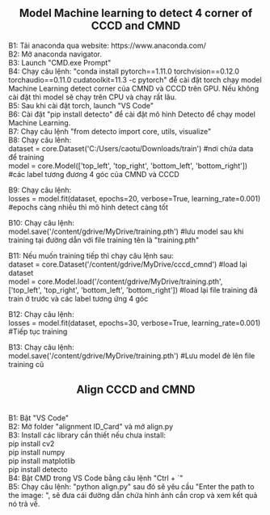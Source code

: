 <h2 align="center">Model Machine learning to detect 4 corner of CCCD and CMND</h2>
B1: Tải anaconda qua website: https://www.anaconda.com/</br>
B2: Mở anaconda navigator.</br>
B3: Launch "CMD.exe Prompt"</br>
B4: Chạy câu lệnh: "conda install pytorch==1.11.0 torchvision==0.12.0 torchaudio==0.11.0 cudatoolkit=11.3 -c pytorch" để cài đặt torch chạy model Machine Learning detect corner của CMND và CCCD trên GPU. Nếu không cài đặt thì model sẽ chạy trên CPU và chạy rất lâu.</br>
B5: Sau khi cài đặt torch, launch "VS Code"</br>
B6: Cài đặt "pip install detecto" để cài đặt mô hình Detecto để chạy model Machine Learning.</br>
B7: Chạy câu lệnh "from detecto import core, utils, visualize"</br>
B8: Chạy câu lênh:</br>
	dataset = core.Dataset('C:/Users/caotu/Downloads/train')   					#nơi chứa data để training</br>
	model = core.Model(['top_left', 'top_right', 'bottom_left', 'bottom_right']) 		#các label tương đương 4 góc của CMND và CCCD</br>

B9: Chạy câu lệnh:</br>
	losses = model.fit(dataset, epochs=20, verbose=True, learning_rate=0.001)		#epochs càng nhiều thì mô hình detect càng tốt</br>

B10: Chạy câu lệnh:</br>
	model.save('/content/gdrive/MyDrive/training.pth')						#lưu model sau khi training tại đường dẫn với file training tên là "training.pth"</br>

B11: Nếu muốn training tiếp thì chạy câu lệnh sau:</br>
	dataset = core.Dataset('/content/gdrive/MyDrive/cccd_cmnd')					#load lại dataset</br>
	model = core.Model.load('/content/gdrive/MyDrive/training.pth',</br>
		['top_left', 'top_right', 'bottom_left', 'bottom_right'])				#load lại file training đã train ở trước và các label tương ứng 4 góc</br>

B12: Chạy câu lệnh:</br>
	losses = model.fit(dataset, epochs=30, verbose=True, learning_rate=0.001)		#Tiếp tục training</br>

B13: Chạy câu lệnh:</br>
	model.save('/content/gdrive/MyDrive/training.pth')						#Lưu model đè lên file training cũ</br>

<h2 align="center">Align CCCD and CMND</h2></br>
B1: Bật "VS Code"</br>
B2: Mở folder "alignment ID_Card" và mở align.py</br>
B3: Install các library cần thiết nếu chưa install:</br>
			pip install cv2</br>
			pip install numpy</br>
			pip install matplotlib</br>
			pip install detecto</br>
B4: Bật CMD trong VS Code bằng câu lệnh "Ctrl + `"</br>
B5: Chạy câu lệnh: "python align.py" sau đó sẽ yêu cầu "Enter the path to the image: ", sẽ đưa cái đường dẫn chứa hình ảnh cần crop và xem kết quả nó trả về.</br>
